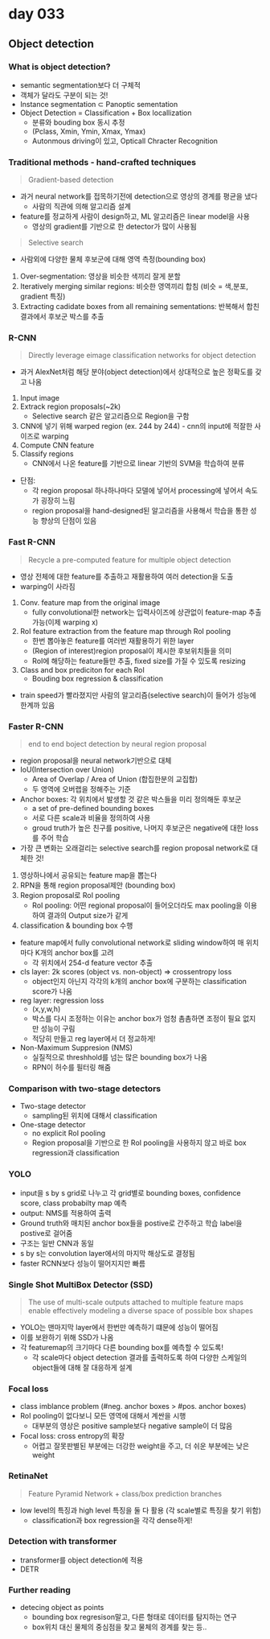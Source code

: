 # day 033

## Object detection
### What is object detection?
- semantic segmentation보다 더 구체적
- 객체가 달라도 구분이 되는 것!
- Instance segmentation ⊂ Panoptic sementation
- Object Detection = Classification + Box locallization
    - 분류와 bouding box 동시 추정
    - (Pclass, Xmin, Ymin, Xmax, Ymax)
    - Autonmous driving이 있고, Opticall Chracter Recognition

### Traditional methods - hand-crafted techniques
> Gradient-based detection
- 과거 neural network를 접목하기전에 detection으로 영상의 경계를 평균을 냈다
    - 사람의 직관에 의해 알고리즘 설계
- feature를 정교하게 사람이 design하고, ML 알고리즘은 linear model을 사용
    - 영상의 gradient를 기반으로 한 detector가 많이 사용됨
> Selective search
- 사람외에 다양한 물체 후보군에 대해 영역 측정(bounding box)
1. Over-segmentation: 영상을 비슷한 색끼리 잘게 분할
2. Iteratively merging similar regions: 비슷한 영역끼리 합침 (비슷 = 색,분포, gradient 특징)
3. Extracting cadidate boxes from all remaining sementations: 반복해서 합친 결과에서 후보군 박스를 추출

### R-CNN
> Directly leverage eimage classification networks for object detection
- 과거 AlexNet처럼 해당 분야(object detection)에서 상대적으로 높은 정확도를 갖고 나옴
1. Input image
2. Extrack region proposals(~2k)
    - Selective search 같은 알고리즘으로 Region을 구함
3. CNN에 넣기 위해 warped region (ex. 244 by 244) - cnn의 input에 적잘한 사이즈로 warping
4. Compute CNN feature
5. Classify regions
    - CNN에서 나온 feature를 기반으로 linear 기반의 SVM을 학습하여 분류
- 단점:
    - 각 region proposal 하나하나마다 모델에 넣어서 processing에 넣어서 속도가 굉장히 느림
    - region proposal을 hand-designed된 알고리즘을 사용해서 학습을 통한 성능 향상의 단점이 있음

### Fast R-CNN
> Recycle a pre-computed feature for multiple object detection
- 영상 전체에 대한 feature를 추출하고 재활용하여 여러 detection을 도출
- warping이 사라짐
1. Conv. feature map from the original image
    - fully convolutional한 network는 입력사이즈에 상관없이 feature-map 추출 가능(이제 warping x)
2. RoI feature extraction from the feature map through RoI pooling
    - 한번 뽑아놓은 feature를 여러번 재활용하기 위한 layer
    - (Region of interest)region proposal이 제시한 후보위치들을 의미
    - RoI에 해당하는 feature들만 추출, fixed size를 가질 수 있도록 resizing
3. Class and box prediciton for each RoI
    - Bouding box regression & classification
- train speed가 빨라졌지만 사람의 알고리즘(selective search)이 들어가 성능에 한계까 있음 

### Faster R-CNN
> end to end boject detection by neural region proposal
- region proposal을 neural network기반으로 대체
- IoU(Intersection over Union)
    - Area of Overlap / Area of Union (합집한분의 교집합)
    - 두 영역에 오버랩을 정해주는 기준
- Anchor boxes: 각 위치에서 발생할 것 같은 박스들을 미리 정의해둔 후보군
    - a set of pre-defined bounding boxes
    - 서로 다른 scale과 비율을 정의하여 사용
    - groud truth가 높은 친구를 positive, 나머지 후보군은 negative에 대한 loss를 주어 학습
- 가장 큰 변화는 오래걸리는 selective search를 region proposal network로 대체한 것!
1. 영상하나에서 공유되는 feature map을 뽑는다
2. RPN을 통해 region proposal제안 (bounding box)
3. Region proposal로 RoI pooling
    - RoI pooling: 어떤 regional proposal이 들어오더라도 max pooling을 이용하여 결과의 Output size가 같게
4. classification & bounding box 수행
- feature map에서 fully convolutional network로 sliding window하여 매 위치마다 K개의 anchor box를 고려
    - 각 위치에서 254-d feature vector 추출
- cls layer: 2k scores (object vs. non-object) => crossentropy loss 
    - object인지 아닌지 각각의 k개의 anchor box에 구분하는 classification score가 나옴
- reg layer: regression loss
    - (x,y,w,h)
    - 박스를 다시 조정하는 이유는 anchor box가 엄청 촘촘하면 조정이 필요 없지만 성능이 구림
    - 적당히 만들고 reg layer에서 더 정교하게!
- Non-Maximum Suppresion (NMS)
    - 실질적으로 threshhold를 넘는 많은 bounding box가 나옴
    - RPN이 허수를 필터링 해줌

### Comparison with two-stage detectors
- Two-stage detector
    - sampling된 위치에 대해서 classification
- One-stage detector
    - no explicit RoI pooling
    - Region proposal을 기반으로 한 RoI pooling을 사용하지 않고 바로 box regression과 classification
### YOLO
- input을 s by s grid로 나누고 각 grid별로 bounding boxes, confidence score, class probabilty map 예측
- output: NMS를 적용하여 출력
- Ground truth와 매치된 anchor box들을 postive로 간주하고 학습 label을 postive로 걸어줌
- 구조는 일반 CNN과 동일
- s by s는 convolution layer에서의 마지막 해상도로 결정됨
- faster RCNN보다 성능이 떨어지지만 빠름
### Single Shot MultiBox Detector (SSD)
> The use of multi-scale outputs attached to multiple feature maps enable effectively modeling a diverse space of possible box shapes
- YOLO는 맨마지막 layer에서 한번만 예측하기 떄문에 성능이 떨어짐
- 이를 보완하기 위해 SSD가 나옴
- 각 featuremap의 크기마다 다른 bounding box를 예측할 수 있도록!
    - 각 scale마다 object detection 결과를 출력하도록 하여 다양한 스케일의 object들에 대해 잘 대응하게 설계

### Focal loss
- class imblance problem (#neg. anchor boxes > #pos. anchor boxes)
- RoI pooling이 없다보니 모든 영역에 대해서 계싼을 시행
    - 대부분의 영상은 positive sample보다 negative sample이 더 많음
- Focal loss: cross entropy의 확장
    - 어렵고 잘못판별된 부분에는 더강한 weight을 주고, 더 쉬운 부분에는 낮은 weight

### RetinaNet
> Feature Pyramid Network + class/box prediction branches
- low level의 특징과 high level 특징을 둘 다 활용 (각 scale별로 특징을 찾기 위함)
    - classification과 box regression을 각각 dense하게!
### Detection with transformer
- transformer를 object detection에 적용
- DETR

### Further reading
- detecing object as points
    - bounding box regresison말고, 다른 형태로 데이터를 탐지하는 연구
    - box위치 대신 물체의 중심점을 찾고 물체의 경계를 찾는 등..

